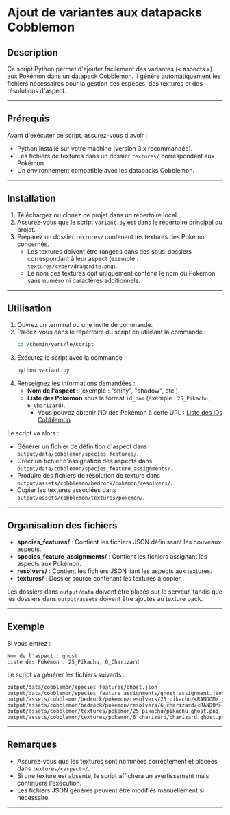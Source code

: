 # Ajout de variantes aux datapacks Cobblemon

## Description
Ce script Python permet d'ajouter facilement des variantes (« aspects ») aux Pokémon dans un datapack Cobblemon. Il génère automatiquement les fichiers nécessaires pour la gestion des espèces, des textures et des résolutions d'aspect.

---

## Prérequis
Avant d'exécuter ce script, assurez-vous d'avoir :
- Python installé sur votre machine (version 3.x recommandée).
- Les fichiers de textures dans un dossier `textures/` correspondant aux Pokémon.
- Un environnement compatible avec les datapacks Cobblemon.

---

## Installation
1. Téléchargez ou clonez ce projet dans un répertoire local.
2. Assurez-vous que le script `variant.py` est dans le répertoire principal du projet.
3. Préparez un dossier `textures/` contenant les textures des Pokémon concernés.
   - Les textures doivent être rangées dans des sous-dossiers correspondant à leur aspect (exemple : `textures/cyber/dragonite.png`).
   - Le nom des textures doit uniquement contenir le nom du Pokémon sans numéro ni caractères additionnels.

---

## Utilisation
1. Ouvrez un terminal ou une invite de commande.
2. Placez-vous dans le répertoire du script en utilisant la commande :
   ```sh
   cd /chemin/vers/le/script
   ```
3. Exécutez le script avec la commande :
   ```sh
   python variant.py
   ```
4. Renseignez les informations demandées :
   - **Nom de l'aspect** : (exemple : "shiny", "shadow", etc.).
   - **Liste des Pokémon** sous le format `id_nom` (exemple : `25_Pikachu, 6_Charizard`).
     - Vous pouvez obtenir l'ID des Pokémon à cette URL : [Liste des IDs Cobblemon](https://gitlab.com/cable-mc/cobblemon/-/tree/main/common/src/main/resources/assets/cobblemon/bedrock/pokemon/resolvers?ref_type=heads)

Le script va alors :
- Générer un fichier de définition d'aspect dans `output/data/cobblemon/species_features/`.
- Créer un fichier d'assignation des aspects dans `output/data/cobblemon/species_feature_assignments/`.
- Produire des fichiers de résolution de texture dans `output/assets/cobblemon/bedrock/pokemon/resolvers/`.
- Copier les textures associées dans `output/assets/cobblemon/textures/pokemon/`.

---

## Organisation des fichiers
- **species_features/** : Contient les fichiers JSON définissant les nouveaux aspects.
- **species_feature_assignments/** : Contient les fichiers assignant les aspects aux Pokémon.
- **resolvers/** : Contient les fichiers JSON liant les aspects aux textures.
- **textures/** : Dossier source contenant les textures à copier.

Les dossiers dans `output/data` doivent être placés sur le serveur, tandis que les dossiers dans `output/assets` doivent être ajoutés au texture pack.

---

## Exemple
Si vous entrez :
```
Nom de l'aspect : ghost
Liste des Pokémon : 25_Pikachu, 6_Charizard
```
Le script va générer les fichiers suivants :
```
output/data/cobblemon/species_features/ghost.json
output/data/cobblemon/species_feature_assignments/ghost_assignment.json
output/assets/cobblemon/bedrock/pokemon/resolvers/25_pikachu/<RANDOM>_pikachu_ghost.json
output/assets/cobblemon/bedrock/pokemon/resolvers/6_charizard/<RANDOM>_charizard_ghost.json
output/assets/cobblemon/textures/pokemon/25_pikachu/pikachu_ghost.png
output/assets/cobblemon/textures/pokemon/6_charizard/charizard_ghost.png
```

---

## Remarques
- Assurez-vous que les textures sont nommées correctement et placées dans `textures/<aspect>/`.
- Si une texture est absente, le script affichera un avertissement mais continuera l'exécution.
- Les fichiers JSON générés peuvent être modifiés manuellement si nécessaire.

---
